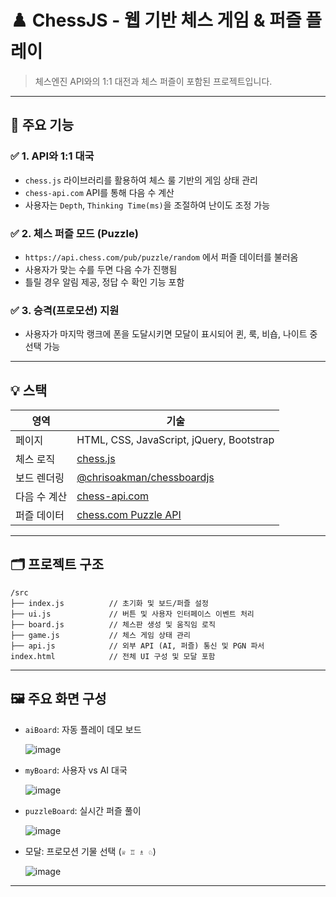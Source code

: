 
# ♟️ ChessJS - 웹 기반 체스 게임 & 퍼즐 플레이

> 체스엔진 API와의 1:1 대전과 체스 퍼즐이 포함된 프로젝트입니다.  

---

## 🧩 주요 기능

### ✅ 1. API와 1:1 대국

- `chess.js` 라이브러리를 활용하여 체스 룰 기반의 게임 상태 관리
- `chess-api.com` API를 통해 다음 수 계산
- 사용자는 `Depth`, `Thinking Time(ms)`을 조절하여 난이도 조정 가능

### ✅ 2. 체스 퍼즐 모드 (Puzzle)

- `https://api.chess.com/pub/puzzle/random` 에서 퍼즐 데이터를 불러옴
- 사용자가 맞는 수를 두면 다음 수가 진행됨
- 틀릴 경우 알림 제공, 정답 수 확인 기능 포함

### ✅ 3. 승격(프로모션) 지원

- 사용자가 마지막 랭크에 폰을 도달시키면 모달이 표시되어 퀸, 룩, 비숍, 나이트 중 선택 가능

---

## 💡 스택

| 영역         | 기술 |
|--------------|------|
| 페이지   | HTML, CSS, JavaScript, jQuery, Bootstrap |
| 체스 로직    | [chess.js](https://github.com/jhlywa/chess.js) |
| 보드 렌더링  | [@chrisoakman/chessboardjs](https://www.npmjs.com/package/@chrisoakman/chessboardjs) |
| 다음 수 계산      | [chess-api.com](https://chess-api.com/) |
| 퍼즐 데이터  | [chess.com Puzzle API](https://api.chess.com/pub/puzzle/random) |

---

## 🗂 프로젝트 구조

```
/src
├── index.js          // 초기화 및 보드/퍼즐 설정
├── ui.js             // 버튼 및 사용자 인터페이스 이벤트 처리
├── board.js          // 체스판 생성 및 움직임 로직
├── game.js           // 체스 게임 상태 관리
├── api.js            // 외부 API (AI, 퍼즐) 통신 및 PGN 파서
index.html            // 전체 UI 구성 및 모달 포함
```

---

## 🖼️ 주요 화면 구성

- `aiBoard`: 자동 플레이 데모 보드
  
  ![image](https://github.com/user-attachments/assets/90c5052a-606a-4936-8e6f-a9bddd45fd85)

- `myBoard`: 사용자 vs AI 대국

  ![image](https://github.com/user-attachments/assets/9cfa8c02-54b5-4987-93d2-f8354c2bb367)

- `puzzleBoard`: 실시간 퍼즐 풀이

  ![image](https://github.com/user-attachments/assets/33934cbb-8eec-4d80-b701-50ff92839d6f)

- 모달: 프로모션 기물 선택 (`♕ ♖ ♗ ♘`)

  ![image](https://github.com/user-attachments/assets/1dad8813-0472-42b4-a1f4-1e36dca6da77)


---
